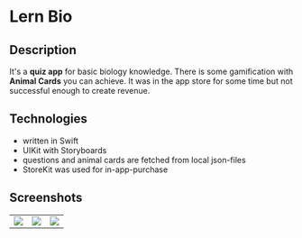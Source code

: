 # Lern Bio
## Description
It's a **quiz app** for basic biology knowledge. There is some gamification with **Animal Cards** you can achieve. It was in the app store for some time but not successful enough to create revenue.
## Technologies
- written in Swift
- UIKit with Storyboards
- questions and animal cards are fetched from local json-files
- StoreKit was used for in-app-purchase
## Screenshots
|  |  |  |
| ------------- | ------------- | -------------|
|![](https://github.com/felixleitenberger/LernBio/assets/101555763/bf6a4c42-1054-4b3a-943c-a0805614391c)|![](https://github.com/felixleitenberger/LernBio/assets/101555763/4ae73fc6-0705-4d59-9798-f773f176396d)|![](https://github.com/felixleitenberger/LernBio/assets/101555763/f688dfb1-adc9-4a3e-9968-9092e5e57f0c)|



